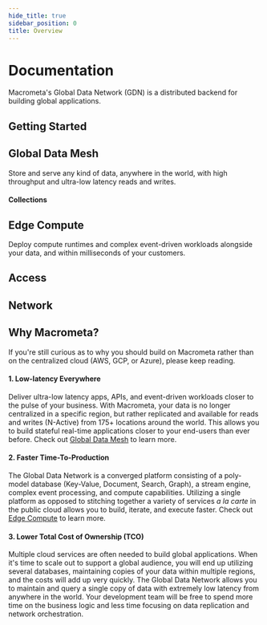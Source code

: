 ```yaml
---
hide_title: true
sidebar_position: 0
title: Overview
---
```


# Documentation

Macrometa's Global Data Network (GDN) is a distributed backend for building global applications. 

## Getting Started

<grid cols={3}>
  <card
    heading="Quickstart Guide"
    description="Get started with a comprehensive tutorial that covers the basics."
    href="/quickstart"
  />
  <card
    heading="Developer Tools"
    description="Leverage our CLI, SDKs and libraries to start building now."
    href="/development"
  />
  <card
    heading="Sample Apps"
    description="Explore our library of open source sample apps and starter projects."
    href="/apps"
  />
</grid>

## Global Data Mesh

Store and serve any kind of data, anywhere in the world, with high throughput and ultra-low latency reads and writes.

<grid cols={3}>
  <card
    heading="Search Views"
    description="Flexible full-text search, semantic search, similarity ranking, and more."
    href="/search-views"
  />
  <card
    heading="Streams"
    description="Distributed, real-time stream engine with pub/sub and message queues."
    href="/streams"
  />
  <card
    heading="Graphs"
    description="Dynamic, high-throughput graphs with ultra low-latency queries."
    href="/graphs"
  />
</grid>

#### Collections

<grid cols={3}>
  <card
    heading="Document Collections"
    description="NoSQL document collections with flexible indexing and modeling."
    href="/collections/documents"
  />
  <card
    heading="Key-Value Collections"
    description="High-throughput KV collections powering a wide range of use cases."
    href="/collections/keyvalue"
  />
  <card
    heading="Graph Edge Collection"
    description="Document type used by Graphs to model relationships between nodes."
    href="/collections/graph-edge"
  />
  <card
    heading="Dynamo-mode Collections"
    description="Full-featured compatibility with AWS DynamoDB SDKs and CLI."
    href="/collections/dynamo/create-dynamo-table"
  />
  <card
    heading="Redis-mode Collections"
    description="Full-featured Redis-compatible collection and API."
    href="/collections/redis-mode/"
  />
</grid>

## Edge Compute

Deploy compute runtimes and complex event-driven workloads alongside your data, and within milliseconds of your customers.

<grid cols={3}>
  <card
    heading="Query Workers"
    href="/queryworkers"
  />
  <card
    heading="Stream Workers"
    href="/cep"
  />
</grid>

## Access

<grid cols={3}>
  <card
    heading="API Keys"
    href="/account-management/api-keys/"
  />
  <card
    heading="Authentication"
    href="/account-management/auth"
  />
  <card
    heading="Permissions"
    href="/account-management/permissions"
  />
  <card
    heading="Users"
    href="/account-management/users"
  />
    <card
    heading="Connections - Beta"
    href="/connections"
  />
</grid>

## Network

<grid cols={3}>
  <card
    heading="Fabrics"
    href="/geofabrics"
  />
</grid>

## Why Macrometa?

If you're still curious as to why you should build on Macrometa rather than on the centralized cloud (AWS, GCP, or Azure), please keep reading.

#### 1. Low-latency Everywhere

Deliver ultra-low latency apps, APIs, and event-driven workloads closer to the pulse of your business. With Macrometa, your data is no longer centralized in a specific region, but rather replicated and available for reads and writes (N-Active) from 175+ locations around the world. This allows you to build stateful real-time applications closer to your end-users than ever before. Check out [Global Data Mesh](https://www.macrometa.com/platform/global-data-mesh) to learn more.

#### 2. Faster Time-To-Production

The Global Data Network is a converged platform consisting of a poly-model database (Key-Value, Document, Search, Graph), a stream engine, complex event processing, and compute capabilities. Utilizing a single platform as opposed to stitching together a variety of services _a la carte_ in the public cloud allows you to build, iterate, and execute faster. Check out [Edge Compute](https://www.macrometa.com/platform/edge-compute) to learn more.

#### 3. Lower Total Cost of Ownership (TCO)

Multiple cloud services are often needed to build global applications. When it's time to scale out to support a global audience, you will end up utilizing several databases, maintaining copies of your data within multiple regions, and the costs will add up very quickly. The Global Data Network allows you to maintain and query a single copy of data with extremely low latency from anywhere in the world. Your development team will be free to spend more time on the business logic and less time focusing on data replication and network orchestration.
